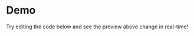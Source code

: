 # Demo

Try editing the code below and see the preview above change in real-time!

<Vuelr v-model="code" />

<script lang="ts">
import Vue from 'vue';
import Component from 'vue-class-component';

@Component({})
export default class extends Vue {
  code = `<template>
  <div>
    <p>Hello from {{name}}!</p>
  </div>
</template>

<script>
export default {
  data() {
    return {
      name: 'Vuelr' 
    }
  }
}
<\/script>

<style>
p {
  margin-top: 0;
  margin-bottom: 0;
  font-weight: 500;
  color: #78b064;
}
<\/style>`;

}
</script>
